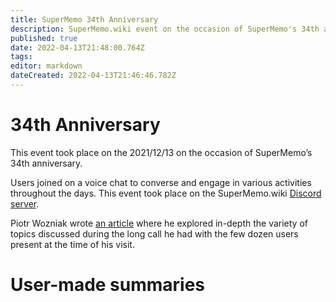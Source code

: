 ```yaml
---
title: SuperMemo 34th Anniversary
description: SuperMemo.wiki event on the occasion of SuperMemo's 34th anniversary (2021/12/13).
published: true
date: 2022-04-13T21:48:00.764Z
tags: 
editor: markdown
dateCreated: 2022-04-13T21:46:46.782Z
---
```


# 34th Anniversary
This event took place on the 2021/12/13 on the occasion of SuperMemo’s 34th anniversary.

Users joined on a voice chat to converse and engage in various activities throughout the days. This event took place on the SuperMemo.wiki [Discord server](https://discord.gg/vUQhqCT).

Piotr Wozniak wrote [an article](https://supermemo.guru/wiki/34th_anniversary_of_SuperMemo) where he explored in-depth the variety of topics discussed during the long call he had with the few dozen users present at the time of his visit.

# User-made summaries